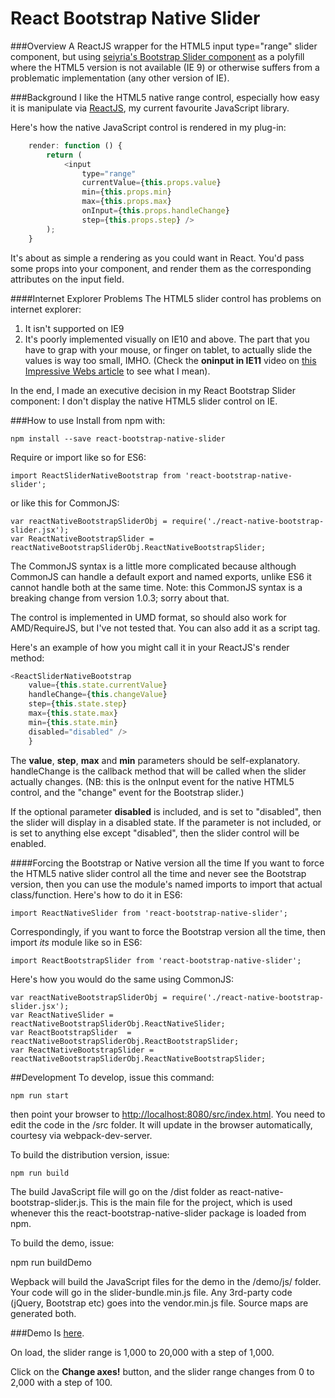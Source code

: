 # React Bootstrap Native Slider

###Overview
A ReactJS wrapper for the HTML5 input type="range" slider component, but using [seiyria's Bootstrap Slider component](https://github.com/seiyria/bootstrap-slider) as a polyfill where the HTML5 version is not available (IE 9) or otherwise suffers from a problematic implementation (any other version of IE).


###Background
I like the HTML5 native range control, especially how easy it is manipulate via [ReactJS](http://facebook.github.io/react/), my current favourite JavaScript library.

Here's how the native JavaScript control is rendered in my plug-in:

```JavaScript
    render: function () {
        return (
            <input
                type="range"
                currentValue={this.props.value}
                min={this.props.min}
                max={this.props.max}
                onInput={this.props.handleChange}
                step={this.props.step} />
        );
    }
```

It's about as simple a rendering as you could want in React.  You'd pass some props into your component, and render them as the corresponding attributes on the input field.


####Internet Explorer Problems
The HTML5 slider control has problems on internet explorer:
1.  It isn't supported on IE9
1.  It's poorly implemented visually on IE10 and above.  The part that you have to grap with your mouse, or finger on tablet, to actually slide the values is way too small, IMHO. (Check the **oninput in IE11** video on [this Impressive Webs article](http://www.impressivewebs.com/onchange-vs-oninput-for-range-sliders/) to see what I mean).

In the end, I made an executive decision in my React Bootstrap Slider component: I don't display the native HTML5 slider control on IE.



###How to use
Install from npm with:

    npm install --save react-bootstrap-native-slider

Require or import like so for ES6:

    import ReactSliderNativeBootstrap from 'react-bootstrap-native-slider';

or like this for CommonJS:

    var reactNativeBootstrapSliderObj = require('./react-native-bootstrap-slider.jsx');
    var ReactNativeBootstrapSlider = reactNativeBootstrapSliderObj.ReactNativeBootstrapSlider;

The CommonJS syntax is a little more complicated because although CommonJS can handle a default export and named exports, unlike ES6 it cannot handle both at the same time.  Note: this CommonJS syntax is a breaking change from version 1.0.3; sorry about that.


The control is implemented in UMD format, so should also work for AMD/RequireJS, but I've not tested that.  You can also add it as a script tag.


Here's an example of how you might call it in your ReactJS's render method:

```JavaScript
<ReactSliderNativeBootstrap
    value={this.state.currentValue}
    handleChange={this.changeValue}
    step={this.state.step}
    max={this.state.max}
    min={this.state.min}
    disabled="disabled" />
    }
```

The **value**, **step**, **max** and **min** parameters should be self-explanatory.  handleChange is the callback method that will be called when the slider actually changes.  (NB: this is the onInput event for the native HTML5 control, and the "change" event for the Bootstrap slider.)

If the optional parameter **disabled** is included, and is set to "disabled", then the slider will display in a disabled state.  If the parameter is not included, or is set to anything else except "disabled", then the slider control will be enabled.


####Forcing the Bootstrap or Native version all the time
If you want to force the HTML5 native slider control all the time and never see the Bootstrap version, then you can use the module's named imports to import that actual class/function.  Here's how to do it in ES6:

    import ReactNativeSlider from 'react-bootstrap-native-slider';

Correspondingly, if you want to force the Bootstrap version all the time, then import _its_ module like so in ES6:

    import ReactBootstrapSlider from 'react-bootstrap-native-slider';

Here's how you would do the same using CommonJS:

    var reactNativeBootstrapSliderObj = require('./react-native-bootstrap-slider.jsx');
    var ReactNativeSlider = reactNativeBootstrapSliderObj.ReactNativeSlider;
    var ReactBootstrapSlider  = reactNativeBootstrapSliderObj.ReactBootstrapSlider;
    var ReactNativeBootstrapSlider = reactNativeBootstrapSliderObj.ReactNativeBootstrapSlider;


##Development
To develop, issue this command:

    npm run start

then point your browser to [http://localhost:8080/src/index.html](http://localhost:8080/src/index.html).  You need to edit the code in the /src folder.  It will update in the browser automatically, courtesy via webpack-dev-server.

To build the distribution version, issue:

    npm run build

The build JavaScript file will go on the /dist folder as react-native-bootstrap-slider.js.  This is the main file for the project, which is used whenever this the react-bootstrap-native-slider package is loaded from npm.

To build the demo, issue:

   npm run buildDemo

Wepback will build the JavaScript files for the demo in the /demo/js/ folder.  Your code will go in the slider-bundle.min.js file.  Any 3rd-party code (jQuery, Bootstrap etc) goes into the vendor.min.js file.  Source maps are generated both.

###Demo
Is [here](http://users.on.net/~mikeandgeminoz/code/react.bootstrap.slidertest/index.html).

On load, the slider range is 1,000 to 20,000 with a step of 1,000.

Click on the **Change axes!** button, and the slider range changes from 0 to 2,000 with a step of 100.














